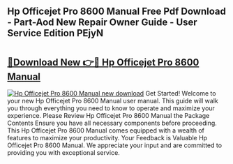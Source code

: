 ## Hp Officejet Pro 8600 Manual Free Pdf Download - Part-Aod New Repair Owner Guide - User Service Edition PEjyN

# <h2><a href="http://bc31699.oget.top/?id=Hp+Officejet+Pro+8600+Manual">🔗Download New 👉🔴 Hp Officejet Pro 8600 Manual</a></h2>

[![Hp Officejet Pro 8600 Manual new download](https://i.imgur.com/5g1atiW.png)](http://bc31699.oget.top/?id=Hp+Officejet+Pro+8600+Manual)
Get Started! Welcome to your new Hp Officejet Pro 8600 Manual user manual. This guide will walk you through everything you need to know to operate and maximize your experience. Please Review Hp Officejet Pro 8600 Manual the Package Contents Ensure you have all necessary components before proceeding. This Hp Officejet Pro 8600 Manual comes equipped with a wealth of features to maximize your productivity. Your Feedback is Valuable Hp Officejet Pro 8600 Manual. We appreciate your input and are committed to providing you with exceptional service.
